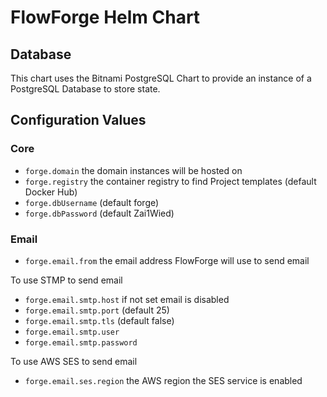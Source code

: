 # FlowForge Helm Chart


## Database

This chart uses the Bitnami PostgreSQL Chart to provide an instance of a PostgreSQL Database to store state.

## Configuration Values

### Core

 - `forge.domain` the domain instances will be hosted on
 - `forge.registry` the container registry to find Project templates (default Docker Hub)
 - `forge.dbUsername` (default forge)
 - `forge.dbPassword` (default Zai1Wied)

### Email

 - `forge.email.from` the email address FlowForge will use to send email

To use STMP to send email

 - `forge.email.smtp.host` if not set email is disabled
 - `forge.email.smtp.port` (default 25)
 - `forge.email.smtp.tls` (default false)
 - `forge.email.smtp.user`
 - `forge.email.smtp.password`

 To use AWS SES to send email

 - `forge.email.ses.region` the AWS region the SES service is enabled

